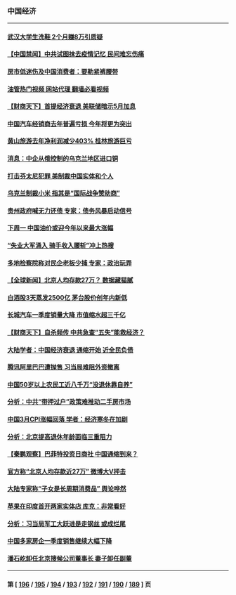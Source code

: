 ### 中国经济
---
#### [武汉大学生洗鞋 2个月赚8万引质疑](../../pages/ncid283/n13973648.md?04160445) 
#### [【中国禁闻】中共试图抹去疫情记忆 民间难忘伤痛](../../pages/ncid283/n13973444.md?04160445) 
#### [房市低迷伤及中国消费者：要勒紧裤腰带](../../pages/ncid283/n13973175.md?04160445) 
#### [油管热门视频 网站代理 翻墙必看视频](http://138.2.39.72:81/youtube.html?epic-marker?04160445)
#### [【财商天下】首提经济衰退 美联储暗示5月加息](../../pages/ncid283/n13973078.md?04160445) 
#### [中国汽车经销商去年普遍亏损 今年将更为突出](../../pages/ncid283/n13973081.md?04160445) 
#### [黄山旅游去年净利润减少403% 桂林旅游巨亏](../../pages/ncid283/n13973170.md?04160445) 
#### [消息：中企从俄控制的乌克兰地区进口铜](../../pages/ncid283/n13973038.md?04160445) 
#### [打击芬太尼犯罪 美制裁中国实体和个人](../../pages/ncid283/n13973042.md?04160445) 
#### [乌克兰制裁小米 指其是“国际战争赞助商”](../../pages/ncid283/n13972970.md?04160445) 
#### [贵州政府喊无力还债 专家：债务风暴启动信号](../../pages/ncid283/n13972928.md?04160445) 
#### [下周一 中国油价或迎今年以来最大涨幅](../../pages/ncid283/n13972853.md?04160445) 
#### [“失业大军涌入 骑手收入腰斩”冲上热搜](../../pages/ncid283/n13972726.md?04160445) 
#### [多地检察院称对民企老板少捕 专家：政治玩弄](../../pages/ncid283/n13972585.md?04160445) 
#### [【全球新闻】北京人均存款27万？ 数据藏猫腻](../../pages/ncid283/n13972704.md?04160445) 
#### [白酒股3天蒸发2500亿 茅台股价创年内新低](../../pages/ncid283/n13972395.md?04160445) 
#### [长城汽车一季度销量大降 市值缩水超三千亿](../../pages/ncid283/n13972367.md?04160445) 
#### [【财商天下】自杀频传 中共急查“五失”能救经济？](../../pages/ncid283/n13972359.md?04160445) 
#### [大陆学者：中国经济衰退 通缩开始 近全民负债](../../pages/ncid283/n13972262.md?04160445) 
#### [腾讯阿里巴巴遭抛售 习当局难阻外资撤离](../../pages/ncid283/n13972266.md?04160445) 
#### [中国50岁以上农民工近八千万“没退休靠自养”](../../pages/ncid283/n13972097.md?04160445) 
#### [分析：中共“带押过户”政策难推动二手房市场](../../pages/ncid283/n13971846.md?04160445) 
#### [中国3月CPI涨幅回落 学者：经济寒冬在加剧](../../pages/ncid283/n13971725.md?04160445) 
#### [分析：北京提高退休年龄面临三重阻力](../../pages/ncid283/n13971474.md?04160445) 
#### [【秦鹏观察】巴菲特投资日商社 中国通缩到来？](../../pages/ncid283/n13971492.md?04160445) 
#### [官方称“北京人均存款近27万” 微博大V抨击](../../pages/ncid283/n13971343.md?04160445) 
#### [大陆专家称“子女是长周期消费品” 舆论哗然](../../pages/ncid283/n13971274.md?04160445) 
#### [苹果在印度首开两家实体店 库克：非常看好](../../pages/ncid283/n13971299.md?04160445) 
#### [分析：习当局军工大跃进是走钢丝 或成烂尾](../../pages/ncid283/n13970620.md?04160445) 
#### [中国多家房企一季度销售继续大幅下降](../../pages/ncid283/n13970756.md?04160445) 
#### [潘石屹卸任北京搜候公司董事长 妻子卸任副董](../../pages/ncid283/n13970687.md?04160445) 

---
#### 第 [ [196](./196.md?04160445) / [195](./195.md?04160445) / [194](./194.md?04160445) / [193](./193.md?04160445) / [192](./192.md?04160445) / [191](./191.md?04160445) / [190](./190.md?04160445) / [189](./189.md?04160445) ] 页
